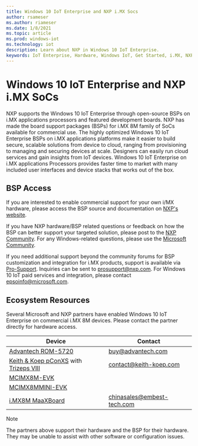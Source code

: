 ```yaml
---
title: Windows 10 IoT Enterprise and NXP i.MX Socs
author: rsameser
ms.author: riameser
ms.date: 1/8/2021
ms.topic: article
ms.prod: windows-iot
ms.technology: iot
description: Learn about NXP in Windows 10 IoT Enterprise.
keywords: IoT Enterprise, Hardware, Windows IoT, Get Started, i.MX, NXP
---
```


# Windows 10 IoT Enterprise and NXP i.MX SoCs
NXP supports the Windows 10 IoT Enterprise through open-source BSPs on i.MX applications processors and featured development boards. NXP has made the board support packages (BSPs) for i.MX 8M family of SoCs available for commercial use. The highly optimized Windows 10 IoT Enterprise BSPs on i.MX applications platforms make it easier to build secure, scalable solutions from device to cloud, ranging from provisioning to managing and securing devices at scale. Designers can easily run cloud services and gain insights from IoT devices. Windows 10 IoT Enterprise on i.MX applications Processors provides faster time to market with many included user interfaces and device stacks that works out of the box.

## BSP Access
If you are interested to enable commercial support for your own i/MX hardware, please access the BSP source and documentation on [NXP's website](https://www.nxp.com/design/software/embedded-software/windows-10-iotIf-core-for-i.mx-applications-processors:IMXWIN10IOT).

If you have NXP hardware/BSP related questions or feedback on how the BSP can better support your targeted solution, please post to the [NXP Community](https://community.nxp.com/community/imx/content?filterID=contentstatus%5Bpublished%5D%7Ecategory%5Bwindows%5D). For any Windows-related questions, please use the [Microsoft Community](https://social.msdn.microsoft.com/forums/home?forum=WindowsIoT).

If you need additional support beyond the community forums for BSP customization and integration for i.MX products, support is available via [Pro-Support](https://www.nxp.com/support/support/nxp-engineering-services/professional-support-for-processors-and-microcontrollers:PREMIUM-SUPPORT?&tid=van/prosupport). Inquiries can be sent to [prosupport@nxp.com](mailto:prosupport@nxp.com). For Windows 10 IoT paid services and integration, please contact [epsoinfo@microsoft.com](mailto:epsoinfo@microsoft.com).

## Ecosystem Resources

Several Microsoft and NXP partners have enabled Windows 10 IoT Enterprise on commercial i.MX 8M devices. Please contact the partner directly for hardware access.

| Device | Contact |
|-------|------|
| [Advantech ROM-5720](https://www.advantech.com/products/computer-on-module/sub_computer-on-module) | [buy@advantech.com](mailto:buy@advantech.com) |
| [Keith & Koep pConXS](https://keith-koep.com/en/products/products-baseboards/pconxs-baseboard-ff-technical-data/) with [Trizeps VIII](https://keith-koep.com/en/products/products-trizeps/trizeps-viii-imx8-features/) | [contact@keith-koep.com](mailto:contact@keith-koep.com) |
| [MCIMX8M-EVK](https://www.nxp.com/support/developer-resources/software-development-tools/i.mx-developer-resources/evaluation-kit-for-the-i.mx-8m-applications-processor:MCIMX8M-EVK) |  |
| [MCIMX8MMINI-EVK](http://www.nxp.com/imx8mminievk) | []() |
| [i.MX8M MaaXBoard](http://www.embest-tech.com/prod_view.aspx?TypeId=117&Id=388&Fid=t3:117:3) | [chinasales@embest-tech.com](mailto:chinasales@embest-tech.com) |

> [!Note]
> The partners above support their hardware and the BSP for their hardware. They may be unable to assist with other software or configuration issues.
